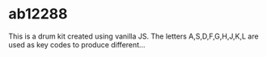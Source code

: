 # ab12288
This is a drum kit created using vanilla JS. The letters A,S,D,F,G,H,J,K,L are used as key codes to produce different…
